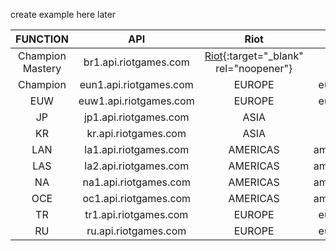 create example here later

|     FUNCTION     |          API           |                                                Riot                                                |                                   SAMPLE                                    |
| :--------------: | :--------------------: | :------------------------------------------------------------------------------------------------: | :-------------------------------------------------------------------------: |
| Champion Mastery | br1.api.riotgames.com  | [Riot](https://developer.riotgames.com/apis#champion-mastery-v4){:target="\_blank" rel="noopener"} | [Sample](https://github.com/sruan6/riot-api/tree/main/example/lol_examples) |
|     Champion     | eun1.api.riotgames.com |                                               EUROPE                                               |                          europe.api.riotgames.com                           |
|       EUW        | euw1.api.riotgames.com |                                               EUROPE                                               |                          europe.api.riotgames.com                           |
|        JP        | jp1.api.riotgames.com  |                                                ASIA                                                |                           asia.api.riotgames.com                            |
|        KR        |  kr.api.riotgames.com  |                                                ASIA                                                |                           asia.api.riotgames.com                            |
|       LAN        | la1.api.riotgames.com  |                                              AMERICAS                                              |                         americas.api.riotgames.com                          |
|       LAS        | la2.api.riotgames.com  |                                              AMERICAS                                              |                         americas.api.riotgames.com                          |
|        NA        | na1.api.riotgames.com  |                                              AMERICAS                                              |                         americas.api.riotgames.com                          |
|       OCE        | oc1.api.riotgames.com  |                                              AMERICAS                                              |                         americas.api.riotgames.com                          |
|        TR        | tr1.api.riotgames.com  |                                               EUROPE                                               |                          europe.api.riotgames.com                           |
|        RU        |  ru.api.riotgames.com  |                                               EUROPE                                               |                          europe.api.riotgames.com                           |
